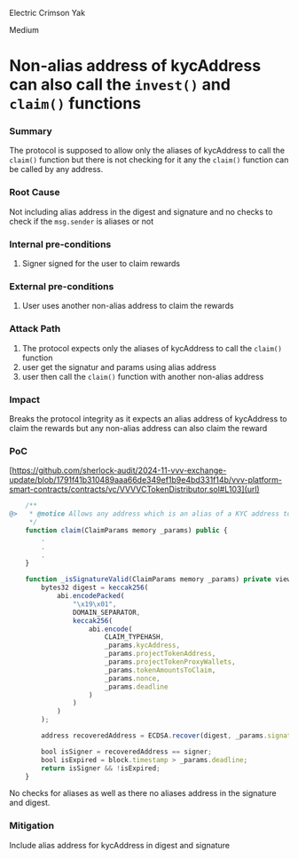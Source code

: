 Electric Crimson Yak

Medium

# Non-alias address of kycAddress can also call the `invest()` and `claim()` functions

### Summary

The protocol is supposed to allow only the aliases of kycAddress to call the `claim()` function but there is not checking for it any the `claim()` function can be called by any address.

### Root Cause

Not including alias address in the digest and signature and no checks to check if the `msg.sender` is aliases or not

### Internal pre-conditions

1. Signer signed for the user to claim rewards

### External pre-conditions

1. User uses another non-alias address to claim the rewards

### Attack Path

1. The protocol expects only the aliases of kycAddress to call the `claim()` function
2. user get the signatur and params using alias address
3. user then call the `claim()` function with another non-alias address

### Impact

Breaks the protocol integrity as it expects an alias address of kycAddress to claim the rewards but any non-alias address can also claim the reward

### PoC

[https://github.com/sherlock-audit/2024-11-vvv-exchange-update/blob/1791f41b310489aaa66de349ef1b9e4bd331f14b/vvv-platform-smart-contracts/contracts/vc/VVVVCTokenDistributor.sol#L103](url)
```javascript
    /**
@>   * @notice Allows any address which is an alias of a KYC address to claim tokens across multiple rounds which provide that token
     */
    function claim(ClaimParams memory _params) public {
        .
        .
        .
    }

    function _isSignatureValid(ClaimParams memory _params) private view returns (bool) {
        bytes32 digest = keccak256(
            abi.encodePacked(
                "\x19\x01",
                DOMAIN_SEPARATOR,
                keccak256(
                    abi.encode(
                        CLAIM_TYPEHASH,
                        _params.kycAddress,
                        _params.projectTokenAddress,
                        _params.projectTokenProxyWallets,
                        _params.tokenAmountsToClaim,
                        _params.nonce,
                        _params.deadline
                    )
                )
            )
        );

        address recoveredAddress = ECDSA.recover(digest, _params.signature);

        bool isSigner = recoveredAddress == signer;
        bool isExpired = block.timestamp > _params.deadline;
        return isSigner && !isExpired;
    }
```

No checks for aliases as well as there no aliases address in the signature and digest.

### Mitigation

Include alias address for kycAddress in digest and signature